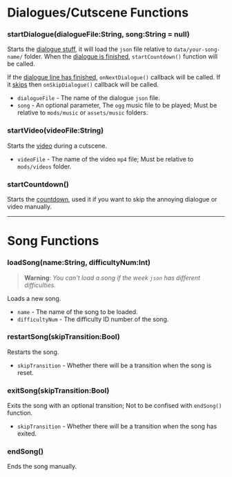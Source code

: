 # Dialogues/Cutscene Functions
### startDialogue(dialogueFile:String, song:String = null)
Starts the <ins>dialogue stuff</ins>, it will load the `json` file relative to `data/your-song-name/` folder. When the <ins>dialogue is finished</ins>, `startCountdown()` function will be called.

If the <ins>dialogue line has finished</ins>, `onNextDialogue()` callback will be called. If it <ins>skips</ins> then `onSkipDialogue()` callback will be called.

- `dialogueFile` - The name of the dialogue `json` file.
- `song` - An optional parameter, The `ogg` music file to be played; Must be relative to `mods/music` or `assets/music` folders.

### startVideo(videoFile:String)
Starts the <ins>video</ins> during a cutscene.

- `videoFile` - The name of the video `mp4` file; Must be relative to `mods/videos` folder.

### startCountdown()
Starts the <ins>countdown</ins>, used it if you want to skip the annoying dialogue or video manually.

***

# Song Functions
### loadSong(name:String, difficultyNum:Int)
> **Warning**: _You can't load a song if the week `json` has different difficulties._

Loads a new song.

- `name` - The name of the song to be loaded.
- `difficultyNum` - The difficulty ID number of the song.

### restartSong(skipTransition:Bool)
Restarts the song.

- `skipTransition` - Whether there will be a transition when the song is reset.

### exitSong(skipTransition:Bool)
Exits the song with an optional transition; Not to be confised with `endSong()` function. 

- `skipTransition` - Whether there will be a transition when the song has exited.

### endSong()
Ends the song manually.